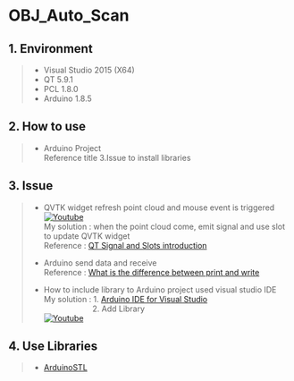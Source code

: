 # OBJ_Auto_Scan

## 1. Environment
>    + Visual Studio 2015 (X64)
>    + QT 5.9.1
>    + PCL 1.8.0
>    + Arduino 1.8.5

## 2. How to use
>	+ Arduino Project<br/>
>	Reference title 3.Issue to install libraries

## 3. Issue
>	+ QVTK widget refresh point cloud and mouse event is triggered<br/>
>	[![Youtube](https://i.ytimg.com/vi/fcoMvsVMy0s/1.jpg)](https://www.youtube.com/watch?v=fcoMvsVMy0s)<br/>
>	My solution : when the point cloud come, emit signal and use slot to update QVTK widget<br/>
>	Reference : [QT Signal and Slots introduction](https://www.ibm.com/developerworks/cn/linux/guitoolkit/qt/signal-slot/)<br/>
>
>	+ Arduino send data and receive<br/>
>	Reference : [What is the difference between print and write](https://arduino.stackexchange.com/questions/10088/what-is-the-difference-between-serial-write-and-serial-print-and-when-are-they)<br/>
>
>	+ How to include library to Arduino project used visual studio IDE<br/>
>	My solution : 1. [Arduino IDE for Visual Studio](https://marketplace.visualstudio.com/items?itemName=VisualMicro.ArduinoIDEforVisualStudio)<br/>
>	&nbsp;&nbsp;&nbsp;&nbsp;&nbsp;&nbsp;&nbsp;&nbsp;&nbsp;&nbsp;&nbsp;&nbsp;&nbsp;&nbsp;&nbsp;&nbsp;&nbsp;&nbsp;&nbsp;&nbsp;&nbsp;&nbsp;2. Add Library<br/>[![Youtube](https://i.ytimg.com/vi/wJVD58dXvBA/1.jpg)](https://www.youtube.com/watch?v=wJVD58dXvBA)<br/>

## 4. Use Libraries
>	+ [ArduinoSTL](https://github.com/mike-matera/ArduinoSTL)<br/>
